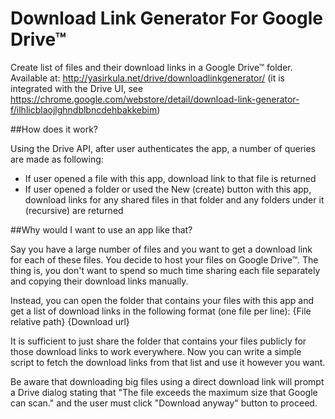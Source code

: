 # Download Link Generator For Google Drive™
Create list of files and their download links in a Google Drive™ folder. Available at: http://yasirkula.net/drive/downloadlinkgenerator/ (it is integrated with the Drive UI, see https://chrome.google.com/webstore/detail/download-link-generator-f/ilhlicblaojlghndblbncdehbakkebim)

##How does it work?

Using the Drive API, after user authenticates the app, a number of queries are made as following:

- If user opened a file with this app, download link to that file is returned
- If user opened a folder or used the New (create) button with this app, download links for any shared files in that folder and any folders under it (recursive) are returned

##Why would I want to use an app like that?

Say you have a large number of files and you want to get a download link for each of these files. You decide to host your files on Google Drive™. The thing is, you don't want to spend so much time sharing each file separately and copying their download links manually. 

Instead, you can open the folder that contains your files with this app and get a list of download links in the following format (one file per line): {File relative path} {Download url}

It is sufficient to just share the folder that contains your files publicly for those download links to work everywhere. Now you can write a simple script to fetch the download links from that list and use it however you want.

Be aware that downloading big files using a direct download link will prompt a Drive dialog stating that "The file exceeds the maximum size that Google can scan." and the user must click "Download anyway" button to proceed.
